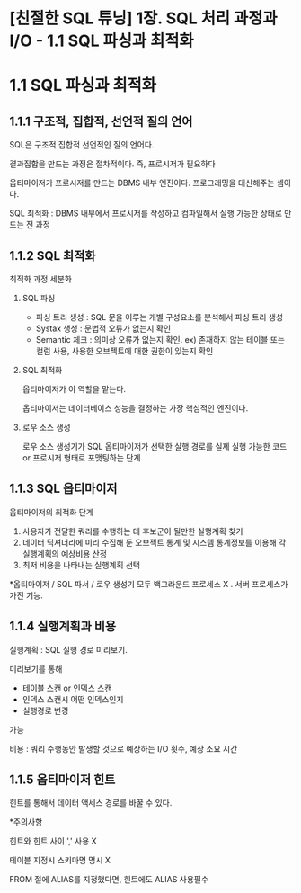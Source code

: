 # [친절한 SQL 튜닝] 1장. SQL 처리 과정과 I/O - 1.1 SQL 파싱과 최적화

# 1.1 SQL 파싱과 최적화

## 1.1.1 구조적, 집합적, 선언적 질의 언어

SQL은 구조적 집합적 선언적인 질의 언어다.

결과집합을 만드는 과정은 절차적이다. 즉, 프로시저가 필요하다

옵티마이저가 프로시저를 만드는 DBMS 내부 엔진이다. 프로그래밍을 대신해주는 셈이다. 

SQL 최적화 : DBMS 내부에서 프로시저를 작성하고 컴파일해서 실행 가능한 상태로 만드는 전 과정

## 1.1.2 SQL 최적화

최적화 과정 세분화

1. SQL 파싱 
    - 파싱 트리 생성 : SQL 문을 이루는 개별 구성요소를 분석해서 파싱 트리 생성
    - Systax 생성 : 문법적 오류가 없는지 확인
    - Semantic 체크 : 의미상 오류가 없는지 확인. ex) 존재하지 않는 테이블 또는 컬럼 사용, 사용한 오브젝트에 대한 권한이 있는지 확인

2. SQL 최적화

    옵티마이저가 이 역할을 맡는다.

    옵티마이저는 데이터베이스 성능을 결정하는 가장 핵심적인 엔진이다. 

3. 로우 소스 생성 

    로우 소스 생성기가 SQL 옵티마이저가 선택한 실행 경로를 실제 실행 가능한 코드 or 프로시저 형태로 포맷팅하는 단계 

## 1.1.3 SQL 옵티마이저

옵티마이저의 최적화 단계

1. 사용자가 전달한 쿼리를 수행하는 데 후보군이 될만한 실행계획 찾기
2. 데이터 딕셔너리에 미리 수집해 둔 오브젝트 통계 및 시스템 통계정보를 이용해 각 실행계획의 예상비용 산정 
3. 최저 비용을 나타내는 실행계획 선택 

*옵티마이저 / SQL 파서 / 로우 생성기 모두 백그라운드 프로세스 X . 서버 프로세스가 가진 기능.

## 1.1.4 실행계획과 비용

실행계획 : SQL 실행 경로 미리보기.

미리보기를 통해 

- 테이블 스캔 or 인덱스 스캔
- 인덱스 스캔시 어떤 인덱스인지
- 실행경로 변경

가능 

비용 : 쿼리 수행동안 발생할 것으로 예상하는 I/O 횟수, 예상 소요 시간 

## 1.1.5 옵티마이저 힌트

힌트를 통해서 데이터 액세스 경로를 바꿀 수 있다. 

*주의사항 

힌트와 힌트 사이 ',' 사용 X 

테이블 지정시 스키마명 명시 X

FROM 절에 ALIAS를 지정했다면, 힌트에도 ALIAS 사용필수